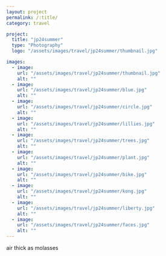 ```yaml
---
layout: project
permalink: /:title/
category: travel

project:
  title: "jp24summer"
  type: "Photography"
  logo: "/assets/images/travel/jp24summer/thumbnail.jpg"

images:
  - image:
    url: "/assets/images/travel/jp24summer/thumbnail.jpg"
    alt: ""
  - image:
    url: "/assets/images/travel/jp24summer/blue.jpg"
    alt: ""
  - image:
    url: "/assets/images/travel/jp24summer/circle.jpg"
    alt: ""
  - image:
    url: "/assets/images/travel/jp24summer/lillies.jpg"
    alt: ""
  - image:
    url: "/assets/images/travel/jp24summer/trees.jpg"
    alt: ""
  - image:
    url: "/assets/images/travel/jp24summer/plant.jpg"
    alt: ""
  - image:
    url: "/assets/images/travel/jp24summer/bike.jpg"
    alt: ""
  - image:
    url: "/assets/images/travel/jp24summer/kong.jpg"
    alt: ""
  - image:
    url: "/assets/images/travel/jp24summer/liberty.jpg"
    alt: ""
  - image:
    url: "/assets/images/travel/jp24summer/faces.jpg"
    alt: ""
---
```

<p>air thick as molasses</p>